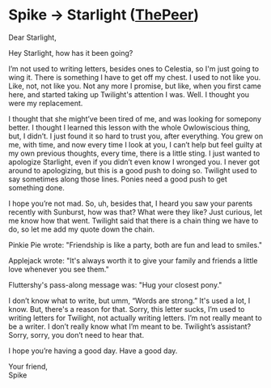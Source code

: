 # Spike → Starlight ([ThePeer](https://www.fimfiction.net/user/537939/ThePeer))

Dear Starlight,

Hey Starlight, how has it been going?

I’m not used to writing letters, besides ones to Celestia, so I'm just going to wing it. There is something I have to get off my chest. I used to not like you. Like, not, not like you. Not any more I promise, but like, when you first came here, and started taking up Twilight's attention I was. Well. I thought you were my replacement. 

I thought that she might’ve been tired of me, and was looking for somepony better. I thought I learned this lesson with the whole Owlowiscious thing, but, I didn’t. I just found it so hard to trust you, after everything. You grew on me, with time, and now every time I look at you, I can’t help but feel guilty at my own previous thoughts, every time, there is a little sting. I just wanted to apologize Starlight, even if you didn’t even know I wronged you. I never got around to apologizing, but this is a good push to doing so. Twilight used to say sometimes along those lines. Ponies need a good push to get something done.

I hope you’re not mad. So, uh, besides that, I heard you saw your parents recently with Sunburst, how was that? What were they like? Just curious, let me know how that went. Twilight said that there is a chain thing we have to do, so let me add my quote down the chain. 

Pinkie Pie wrote: "Friendship is like a party, both are fun and lead to smiles."

Applejack wrote: "It's always worth it to give your family and friends a little love whenever you see them."

Fluttershy's pass-along message was: "Hug your closest pony."

I don’t know what to write, but umm, “Words are strong.” It's used a lot, I know. But, there's a reason for that. Sorry, this letter sucks, I’m used to writing letters for Twilight, not actually writing letters. I’m not really meant to be a writer. I don’t really know what I’m meant to be. Twilight’s assistant? Sorry, sorry, you don’t need to hear that.  

I hope you’re having a good day. Have a good day.

Your friend,  
Spike
